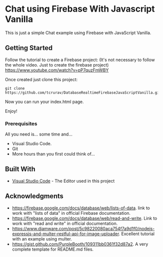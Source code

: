 # Chat using Firebase With Javascript Vanilla

This is just a simple Chat example using Firebase with JavaScript Vanilla.

## Getting Started

Follow the tutorial to create a Firebase project: (It's not necessary to follow the whole video. Just to create the firebase project)
https://www.youtube.com/watch?v=pP7quzFmWBY

Once created just clone this project:

````
git clone https://github.com/tcrurav/DatabaseRealtimeFirebaseJavaScriptVanilla.git
````

Now you can run your index.html page.

Enjoy!

### Prerequisites

All you need is... some time and...
* Visual Studio Code.
* Git
* More hours than you first could think of...

## Built With

* [Visual Studio Code](https://code.visualstudio.com/) - The Editor used in this project

## Acknowledgments

* https://firebase.google.com/docs/database/web/lists-of-data. link to work with "lists of data" in official Firebase documentation.
* https://firebase.google.com/docs/database/web/read-and-write. Link to work with "read and write" in official documentation.
* https://www.djamware.com/post/5c98220080aca754f7a9d1f0/nodejs-expressjs-and-multer-restful-api-for-image-uploader. Excellent tutorial with an example using multer.
* https://gist.github.com/PurpleBooth/109311bb0361f32d87a2. A very complete template for README.md files.